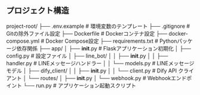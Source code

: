 ## プロジェクト構造

project-root/
├── .env.example              # 環境変数のテンプレート
├── .gitignore               # Gitの除外ファイル設定
├── Dockerfile               # Dockerコンテナ設定
├── docker-compose.yml       # Docker Compose設定
├── requirements.txt         # Pythonパッケージ依存関係
├── app/
│   ├── __init__.py         # Flaskアプリケーション初期化
│   ├── config.py           # 設定ファイル
│   ├── line_bot/
│   │   ├── __init__.py
│   │   ├── handler.py      # LINEメッセージハンドラー
│   │   └── models.py       # LINEメッセージモデル
│   ├── dify_client/
│   │   ├── __init__.py
│   │   └── client.py       # Dify API クライアント
│   └── routes/
│       ├── __init__.py
│       └── webhook.py      # Webhookエンドポイント
└── run.py                  # アプリケーション起動スクリプト